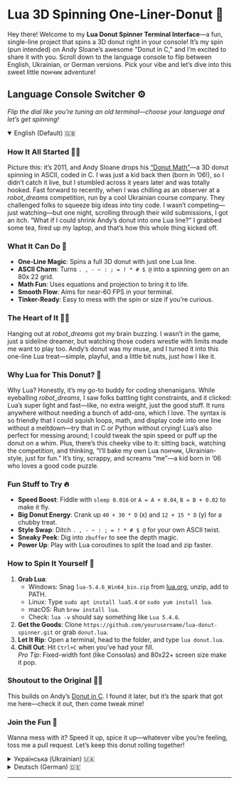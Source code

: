 # Lua 3D Spinning One-Liner-Donut 🍩

Hey there! Welcome to my **Lua Donut Spinner Terminal Interface**—a fun, single-line project that spins a 3D donut right in your console! It’s my spin (pun intended) on Andy Sloane’s awesome "Donut in C," and I’m excited to share it with you. Scroll down to the language console to flip between English, Ukrainian, or German versions. Pick your vibe and let’s dive into this sweet little пончик adventure!

## Language Console Switcher ⚙️
*Flip the dial like you’re tuning an old terminal—choose your language and let’s get spinning!*

<details open>
  <summary>English (Default) 🇬🇧</summary>

  ### How It All Started 🍩✨
  Picture this: it’s 2011, and Andy Sloane drops his [“Donut Math”](https://www.a1k0n.net/2011/07/20/donut-math.html)—a 3D donut spinning in ASCII, coded in C. I was just a kid back then (born in ’06!), so I didn’t catch it live, but I stumbled across it years later and was totally hooked. Fast forward to recently, when I was chilling as an observer at a *robot_dreams* competition, run by a cool Ukrainian course company. They challenged folks to squeeze big ideas into tiny code. I wasn’t competing—just watching—but one night, scrolling through their wild submissions, I got an itch. “What if I could shrink Andy’s donut into one Lua line?” I grabbed some tea, fired up my laptop, and that’s how this whole thing kicked off.

  ### What It Can Do 🌟
  - **One-Line Magic**: Spins a full 3D donut with just one Lua line.
  - **ASCII Charm**: Turns `. , - ~ : ; = ! * # $ @` into a spinning gem on an 80x  22 grid.
  - **Math Fun**: Uses equations and projection to bring it to life.
  - **Smooth Flow**: Aims for near-60 FPS in your terminal.
  - **Tinker-Ready**: Easy to mess with the spin or size if you’re curious.

  ### The Heart of It 🍩📜
  Hanging out at *robot_dreams* got my brain buzzing. I wasn’t in the game, just a sideline dreamer, but watching those coders wrestle with limits made me want to play too. Andy’s donut was my muse, and I turned it into this one-line Lua treat—simple, playful, and a little bit nuts, just how I like it.

  ### Why Lua for This Donut? 🤘
  Why Lua? Honestly, it’s my go-to buddy for coding shenanigans. While eyeballing *robot_dreams*, I saw folks battling tight constraints, and it clicked: Lua’s super light and fast—like, no extra weight, just the good stuff. It runs anywhere without needing a bunch of add-ons, which I love. The syntax is so friendly that I could squish loops, math, and display code into one line without a meltdown—try that in C or Python without crying! Lua’s also perfect for messing around; I could tweak the spin speed or puff up the donut on a whim. Plus, there’s this cheeky vibe to it: sitting back, watching the competition, and thinking, “I’ll bake my own Lua пончик, Ukrainian-style, just for fun.” It’s tiny, scrappy, and screams “me”—a kid born in ’06 who loves a good code puzzle.

  ### Fun Stuff to Try 🔥
  - **Speed Boost**: Fiddle with `sleep 0.016` or `A = A + 0.04`, `B = B + 0.02` to make it fly.
  - **Big Donut Energy**: Crank up `40 + 30 * D` (x) and `12 + 15 * D` (y) for a chubby treat.
  - **Style Swap**: Ditch `. , - ~ : ; = ! * # $ @` for your own ASCII twist.
  - **Sneaky Peek**: Dig into `zbuffer` to see the depth magic.
  - **Power Up**: Play with Lua coroutines to split the load and zip faster.

  ### How to Spin It Yourself 🚀
  1. **Grab Lua**:  
     - Windows: Snag `lua-5.4.6_Win64_bin.zip` from [lua.org](https://www.lua.org), unzip, add to PATH.  
     - Linux: Type `sudo apt install lua5.4` or `sudo yum install lua`.  
     - macOS: Run `brew install lua`.  
     - Check: `lua -v` should say something like `Lua 5.4.6`.  
  2. **Get the Goods**: Clone `https://github.com/yourusername/lua-donut-spinner.git` or grab `donut.lua`.  
  3. **Let It Rip**: Open a terminal, head to the folder, and type `lua donut.lua`.  
  4. **Chill Out**: Hit `Ctrl+C` when you’ve had your fill.  
  *Pro Tip*: Fixed-width font (like Consolas) and 80x22+ screen size make it pop.

  ### Shoutout to the Original 🍩💡
  This builds on Andy’s [Donut in C](https://www.a1k0n.net/2011/07/20/donut-math.html). I found it later, but it’s the spark that got me here—check it out, then come tweak mine!

  ### Join the Fun 🍴
  Wanna mess with it? Speed it up, spice it up—whatever vibe you’re feeling, toss me a pull request. Let’s keep this donut rolling together!

</details>

<details>
  <summary>Українська (Ukrainian) 🇺🇦</summary>

  ### Як усе почалося 🍩✨
  Енді Слоун випустив свій [“Donut Math”](https://www.a1k0n.net/2011/07/20/donut-math.html) у 2011-му — я тоді був малим (народився в 2006-му), тож усе пропустив! Наткнувся на нього вже потім і подумав: “Оце так крутота!” — 3D-пончик в ASCII на C. А недавно я зависав, спостерігаючи за змаганням від *robot_dreams*, української компанії з курсами. Там народ ганявся за тим, як умістити купу ідей у крихітний код. Я не брав участі, просто гледів, але одного вечора, гортаючи їхні шалені штуки, мене осінило: “А якщо я зроблю пончик Слоуна в одному рядку Lua?” Узяв чай, увімкнув ноут — і понеслося.

  ### Що він вміє 🌟
  - **Один рядок**: Крутить 3D-пончик одним рядком Lua.
  - **ASCII-магія**: Робить `. , - ~ : ; = ! * # $ @` живим на сітці 80 x 22.
  - **Математична душа**: Рівняння й проєкція для краси.
  - **Плавно йде**: Цілить у 60 FPS у терміналі.
  - **Легко грати**: Хочеш — міняй оберти чи розмір.

  ### У чому суть 🍩📜
  Дивитися на *robot_dreams* було як гортати цікаву книжку — я не змагався, просто насолоджувався шоу. Але ті кодерські батли розбудили в мені бажання погратися. Взяв пончик Слоуна й зробив свій — у одному рядку Lua. Просто, весело й трохи божевільно, як я люблю.

  ### Чому Lua для цього пончика? 🤘
  Чому Lua? Бо це мій кодерський bro! Поки я гледів *robot_dreams*, бачив, як люди мучаться з обмеженнями, і подумав: Lua — легка, швидка, не грузить пам’ять. Запускаєш цей пончик де хочеш без зайвих танців. Її синтаксис — просто пісня: цикли, математика, вивід — усе в один рядок, без сліз, як у C чи Python. З Lua можна бавитися — крути швидше, роби пончик більшим коли заманеться. А ще це мій тихий бунт: сиджу, дивлюся змагання і думаю, “Зроблю свій Lua-пончик, по-українськи, чисто по приколу.” Він маленький, жвавий і показує, як я, народжений у 2006-му, люблю копирсатися в коді просто так!

  ### Круті штуки для гри 🔥
  - **Ганяй швидше**: Пограйся з `sleep 0.016` чи `A = A + 0.04`, `B = B + 0.02`.
  - **Більший пончик**: Збільш `40 + 30 * D` і `12 + 15 * D`.
  - **Свій стиль**: Кинь замість `. , - ~ : ; = ! * # $ @` щось своє.
  - **Заглянь усередину**: Подивися `zbuffer`.
  - **Прискорення**: Спробуй корутини Lua для драйву.

  ### Як запустити 🚀
  1. **Візьми Lua**:  
     - Windows: Завантаж `lua-5.4.6_Win64_bin.zip` з [lua.org](https://www.lua.org), додай до PATH.  
     - Linux: `sudo apt install lua5.4` або `sudo yum install lua`.  
     - macOS: `brew install lua`.  
     - Перевір: `lua -v`.  
  2. **Хапай скрипт**: Клонуй `https://github.com/yourusername/lua-donut-spinner.git` або бери `donut.lua`.  
  3. **Гайда крутити**: У терміналі пиши `lua donut.lua`.  
  4. **Гальмуй**: Тисни `Ctrl+C`, коли досить.  
  *Порада*: Фіксований шрифт і 80x22+ — топчик.

  ### Дяка оригіналу 🍩💡
  Усе почалося з [Donut in C](https://www.a1k0n.net/2011/07/20/donut-math.html) Слоуна. Знайшов його пізніше, але він мене запалив — глянь і пограйся з моїм!

  ### Давай разом 🍴
  Хочеш щось додати? Прискорити чи прикрасити — кидай ідеї в pull request. Крутімо цей пончик удвох!

</details>

<details>
  <summary>Deutsch (German) 🇩🇪</summary>

  ### Wie alles begann 🍩✨
  Andy Sloane hat 2011 sein [“Donut Math”](https://www.a1k0n.net/2011/07/20/donut-math.html) veröffentlicht — ich war damals noch klein (geboren ’06), also hab ich’s nicht live erlebt! Später hab ich’s entdeckt und war hin und weg: ein 3D-Donut in ASCII mit C. Vor Kurzem hing ich dann bei einem Wettbewerb von *robot_dreams*, einem ukrainischen Kursanbieter, rum — nur als Zuschauer. Die Aufgabe war, viel in wenig Code zu packen. Ich war nicht dabei, aber eines Abends, beim Stöbern in den abgefahrenen Einsendungen, dachte ich: “Was, wenn ich Sloanes Donut in eine Lua-Zeile quetsche?” Tee geholt, Laptop an — und los ging’s.

  ### Was er kann 🌟
  - **Einzeiler**: Dreht einen 3D-Donut mit einer Lua-Zeile.
  - **ASCII-Trick**: Macht `. , - ~ : ; = ! * # $ @` lebendig auf einem 80 x 22-Raster.
  - **Mathe-Spaß**: Gleichungen und Projektion für den Kick.
  - **Flüssig**: Strebt 60 FPS im Terminal an.
  - **Spielbar**: Spin und Größe leicht änderbar.

  ### Der Kern 🍩📜
  Das Zuschauen bei *robot_dreams* hat mich angefixt. Ich war nicht im Rennen, nur ein Träumer am Rand, aber die Coding-Action hat mich gepackt. Sloanes Donut war mein Startpunkt, und ich hab ihn in eine Lua-Zeile verwandelt — einfach, witzig und ein bisschen verrückt, so wie ich’s mag.

  ### Warum Lua für diesen Donut? 🤘
  Warum Lua? Weil’s mein Coding-Kumpel ist! Beim Gucken von *robot_dreams* hab ich gesehen, wie die Leute mit Limits kämpften, und dachte: Lua ist leicht, schnell und braucht kaum Platz. Läuft überall ohne Gedöns — genau mein Ding. Der Syntax ist so locker, dass ich Schleifen, Mathe und Anzeige in eine Zeile packen konnte, ohne Chaos wie in C oder Python. Lua lädt zum Rumspielen ein: Geschwindigkeit anpassen, Donut aufblähen — alles easy. Und ja, es war ein kleiner Streich: Ich saß da, schaute zu und dachte, “Ich bau meinen Lua-Donut, ukrainisch angehaucht, einfach so aus Spaß.” Klein, flink und pure Freude von einem 2006er, der gerne rumbastelt!

  ### Coole Sachen zum Testen 🔥
  - **Tempo**: Spiel mit `sleep 0.016` oder `A = A + 0.04`, `B = B + 0.02`.
  - **Größer**: Mach `40 + 30 * D` und `12 + 15 * D` dicker.
  - **Eigenstyle**: Tausch `. , - ~ : ; = ! * # $ @` gegen was Eigenes.
  - **Tieferblick**: Schau in `zbuffer` rein.
  - **Boost**: Probier Lua-Coroutinen für mehr Power.

  ### Wie du’s startest 🚀
  1. **Hol Lua**:  
     - Windows: Lad `lua-5.4.6_Win64_bin.zip` von [lua.org](https://www.lua.org), füg’s zum PATH hinzu.  
     - Linux: `sudo apt install lua5.4` oder `sudo yum install lua`.  
     - macOS: `brew install lua`.  
     - Test: `lua -v`.  
  2. **Schnapp den Script**: Klon `https://github.com/yourusername/lua-donut-spinner.git` oder lad `donut.lua`.  
  3. **Losdrehen**: Tippe `lua donut.lua` im Terminal.  
  4. **Stopp**: `Ctrl+C`, wenn’s reicht.  
  *Tipp*: Feste Schriftart, 80x22+ für den besten Look.

  ### Danke an den Original 🍩💡
  Alles dank [Donut in C](https://www.a1k0n.net/2011/07/20/donut-math.html) von Sloane. Später entdeckt, aber es hat mich angespornt — schau’s an und spiel mit meinem!

  ### Komm mit 🍴
  Lust, was zu ändern? Schneller, bunter — schick mir deine Ideen per Pull Request. Lass uns den Donut zusammen rocken!

</details>

---
